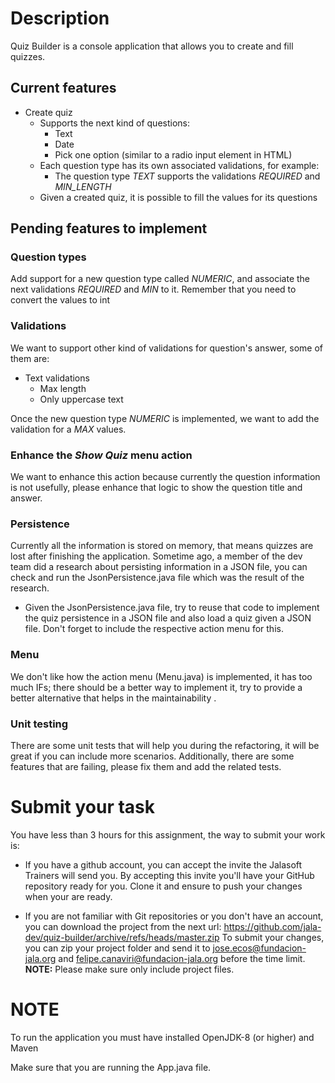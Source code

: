 # Description
Quiz Builder is a console application that allows you to create and fill quizzes.
 
## Current features
 * Create quiz
   * Supports the next kind of questions:
     * Text
     * Date
     * Pick one option (similar to a radio input element in HTML)
   * Each question type has its own associated validations, for example:
     * The question type *TEXT* supports the validations *REQUIRED* and *MIN_LENGTH*
   * Given a created quiz, it is possible to fill the values for its questions   

## Pending features to implement
### Question types
Add support for a new question type called *NUMERIC*, and associate the next validations *REQUIRED* and *MIN* to it. 
Remember that you need to convert the values to int
### Validations
We want to support other kind of validations for question's answer, some of them are:
   * Text validations
     * Max length
     * Only uppercase text
     
Once the new question type *NUMERIC* is implemented, we want to add the validation for a *MAX* values.

### Enhance the _Show Quiz_ menu action
We want to enhance this action because currently the question information is not usefully, please enhance that logic to show the question title and answer.  

### Persistence
Currently all the information is stored on memory, that means quizzes are lost after finishing the application. 
Sometime ago, a member of the dev team did a research about persisting information in a JSON file, you can check and run the JsonPersistence.java file which was the result of the research.
   * Given the JsonPersistence.java file, try to reuse that code to implement the quiz persistence in a JSON file and also load a quiz given a JSON file.
   Don't forget to include the respective action menu for this.

### Menu
We don't like how the action menu (Menu.java) is implemented, it has too much IFs; there should be a better way to implement it, try to provide a better alternative that helps in the maintainability .

### Unit testing
There are some unit tests that will help you during the refactoring, it will be great if you can include more scenarios. Additionally, there are some features that are failing, please fix them and add the related tests.


# Submit your task
You have less than 3 hours for this assignment, the way to submit your work is:
 * If you have a github account, you can accept the invite the Jalasoft Trainers will send you. By accepting this invite you'll have your GitHub repository ready for you. Clone it and ensure to push your changes when your are ready.
 
 * If you are not familiar with Git repositories or you don't have an account, you can download the project from the next url:
 https://github.com/jala-dev/quiz-builder/archive/refs/heads/master.zip
 To submit your changes, you can zip your project folder and send it to jose.ecos@fundacion-jala.org and felipe.canaviri@fundacion-jala.org before the time limit.  
 **NOTE:** Please make sure only include project files. 
 
# NOTE
To run the application you must have installed OpenJDK-8 (or higher) and Maven

Make sure that you are running the App.java file.
